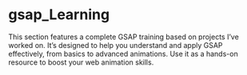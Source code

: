 # gsap_Learning
This section features a complete GSAP training based on projects I’ve worked on. It’s designed to help you understand and apply GSAP effectively, from basics to advanced animations. Use it as a hands-on resource to boost your web animation skills.
